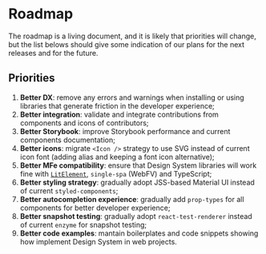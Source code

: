 # Roadmap

The roadmap is a living document, and it is likely that priorities will change,
but the list belows should give some indication of our plans for the next releases and for the future.

## Priorities

1. **Better DX**: remove any errors and warnings when installing or using libraries that generate friction in the developer experience;
2. **Better integration**: validate and integrate contributions from components and icons of contributors;
3. **Better Storybook**: improve Storybook performance and current components documentation;
4. **Better icons**: migrate `<Icon />` strategy to use SVG instead of current icon font (adding alias and keeping a font icon alternative);
5. **Better MFe compatibility**: ensure that Design System libraries will work fine with [`LitElement`](https://github.com/PolymerLabs/lit-element-starter-ts/), `single-spa` (WebFV) and TypeScript;
6. **Better styling strategy**: gradually adopt JSS-based Material UI instead of current `styled-components`;
7. **Better autocompletion experience**: gradually add `prop-types` for all components for better developer experience;
8. **Better snapshot testing**: gradually adopt `react-test-renderer` instead of current `enzyme` for snapshot testing;
9. **Better code examples**: mantain boilerplates and code snippets showing how implement Design System in web projects.
